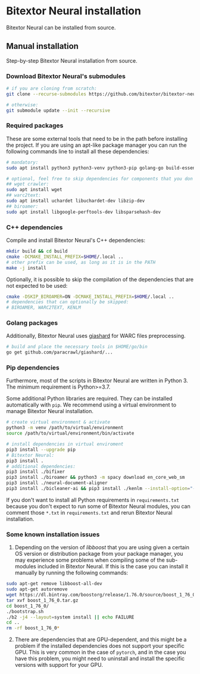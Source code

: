 # Bitextor Neural installation

Bitextor Neural can be installed from source.

## Manual installation

Step-by-step Bitextor Neural installation from source.

### Download Bitextor Neural's submodules

```bash
# if you are cloning from scratch:
git clone --recurse-submodules https://github.com/bitextor/bitextor-neural.git

# otherwise:
git submodule update --init --recursive
```

### Required packages

These are some external tools that need to be in the path before installing the project. If you are using an apt-like package manager you can run the following commands line to install all these dependencies:

```bash
# mandatory:
sudo apt install python3 python3-venv python3-pip golang-go build-essential cmake libboost-all-dev liblzma-dev time curl pigz parallel

# optional, feel free to skip dependencies for components that you don't expect to use:
## wget crawler:
sudo apt install wget
## warc2text:
sudo apt install uchardet libuchardet-dev libzip-dev
## biroamer:
sudo apt install libgoogle-perftools-dev libsparsehash-dev
```

### C++ dependencies

Compile and install Bitextor Neural's C++ dependencies:

```bash
mkdir build && cd build
cmake -DCMAKE_INSTALL_PREFIX=$HOME/.local ..
# other prefix can be used, as long as it is in the PATH
make -j install
```

Optionally, it is possible to skip the compilation of the dependencies that are not expected to be used:

```bash
cmake -DSKIP_BIROAMER=ON -DCMAKE_INSTALL_PREFIX=$HOME/.local ..
# dependencies that can optionally be skipped:
# BIROAMER, WARC2TEXT, KENLM
```

### Golang packages

Additionally, Bitextor Neural uses [giashard](https://github.com/paracrawl/giashard) for WARC files preprocessing.

```bash
# build and place the necessary tools in $HOME/go/bin
go get github.com/paracrawl/giashard/...
```

### Pip dependencies

Furthermore, most of the scripts in Bitextor Neural are written in Python 3. The minimum requirement is Python>=3.7.

Some additional Python libraries are required. They can be installed automatically with `pip`. We recommend using a virtual environment to manage Bitextor Neural installation.

```bash
# create virtual environment & activate
python3 -m venv /path/to/virtual/environment
source /path/to/virtual/environment/bin/activate

# install dependencies in virtual enviroment
pip3 install --upgrade pip
# Bitextor Neural:
pip3 install .
# additional dependencies:
pip3 install ./bifixer
pip3 install ./biroamer && python3 -m spacy download en_core_web_sm
pip3 install ./neural-document-aligner
pip3 install ./bicleaner-ai && pip3 install ./kenlm --install-option="--max_order 7"
```

If you don't want to install all Python requirements in `requirements.txt` because you don't expect to run some of Bitextor Neural modules, you can comment those `*.txt` in `requirements.txt` and rerun Bitextor Neural installation.

### Some known installation issues

1. Depending on the version of *libboost* that you are using given a certain OS version or distribution package from your package manager, you may experience some problems when compiling some of the sub-modules included in Bitextor Neural. If this is the case you can install it manually by running the following commands:

```bash
sudo apt-get remove libboost-all-dev
sudo apt-get autoremove
wget https://dl.bintray.com/boostorg/release/1.76.0/source/boost_1_76_0.tar.gz
tar xvf boost_1_76_0.tar.gz
cd boost_1_76_0/
./bootstrap.sh
./b2 -j4 --layout=system install || echo FAILURE
cd ..
rm -rf boost_1_76_0*
```

2. There are dependencies that are GPU-dependent, and this might be a problem if the installed dependencies does not support your specific GPU. This is very common in the case of `pytorch`, and in the case you have this problem, you might need to uninstall and install the specific versions with support for your GPU.
